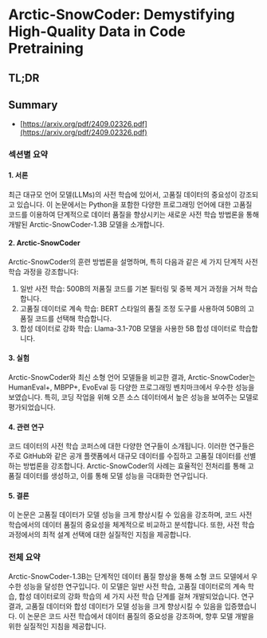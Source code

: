 # Arctic-SnowCoder: Demystifying High-Quality Data in Code Pretraining
## TL;DR
## Summary
- [https://arxiv.org/pdf/2409.02326.pdf](https://arxiv.org/pdf/2409.02326.pdf)

### 섹션별 요약

#### 1. 서론
최근 대규모 언어 모델(LLMs)의 사전 학습에 있어서, 고품질 데이터의 중요성이 강조되고 있습니다. 이 논문에서는 Python을 포함한 다양한 프로그래밍 언어에 대한 고품질 코드를 이용하여 단계적으로 데이터 품질을 향상시키는 새로운 사전 학습 방법론을 통해 개발된 Arctic-SnowCoder-1.3B 모델을 소개합니다.

#### 2. Arctic-SnowCoder
Arctic-SnowCoder의 훈련 방법론을 설명하며, 특히 다음과 같은 세 가지 단계적 사전 학습 과정을 강조합니다:
1. 일반 사전 학습: 500B의 저품질 코드를 기본 필터링 및 중복 제거 과정을 거쳐 학습합니다.
2. 고품질 데이터로 계속 학습: BERT 스타일의 품질 조정 도구를 사용하여 50B의 고품질 코드를 선택해 학습합니다.
3. 합성 데이터로 강화 학습: Llama-3.1-70B 모델을 사용한 5B 합성 데이터로 학습합니다.

#### 3. 실험
Arctic-SnowCoder와 최신 소형 언어 모델들을 비교한 결과, Arctic-SnowCoder는 HumanEval+, MBPP+, EvoEval 등 다양한 프로그래밍 벤치마크에서 우수한 성능을 보였습니다. 특히, 코딩 작업을 위해 오픈 소스 데이터에서 높은 성능을 보여주는 모델로 평가되었습니다.

#### 4. 관련 연구
코드 데이터의 사전 학습 코퍼스에 대한 다양한 연구들이 소개됩니다. 이러한 연구들은 주로 GitHub와 같은 공개 플랫폼에서 대규모 데이터를 수집하고 고품질 데이터를 선별하는 방법론을 강조합니다. Arctic-SnowCoder의 사례는 효율적인 전처리를 통해 고품질 데이터를 생성하고, 이를 통해 모델 성능을 극대화한 연구입니다.

#### 5. 결론
이 논문은 고품질 데이터가 모델 성능을 크게 향상시킬 수 있음을 강조하며, 코드 사전 학습에서의 데이터 품질의 중요성을 체계적으로 비교하고 분석합니다. 또한, 사전 학습 과정에서의 최적 설계 선택에 대한 실질적인 지침을 제공합니다.

### 전체 요약
Arctic-SnowCoder-1.3B는 단계적인 데이터 품질 향상을 통해 소형 코드 모델에서 우수한 성능을 달성한 연구입니다. 이 모델은 일반 사전 학습, 고품질 데이터로의 계속 학습, 합성 데이터로의 강화 학습의 세 가지 사전 학습 단계를 걸쳐 개발되었습니다. 연구 결과, 고품질 데이터와 합성 데이터가 모델 성능을 크게 향상시킬 수 있음을 입증했습니다. 이 논문은 코드 사전 학습에서 데이터 품질의 중요성을 강조하며, 향후 모델 개발을 위한 실질적인 지침을 제공합니다.